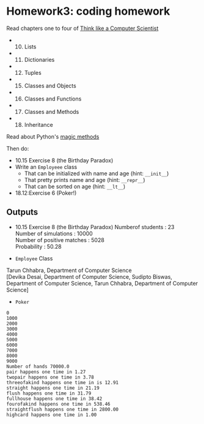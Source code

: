 # Homework3: coding homework 

Read chapters one to four of [Think like a Computer Scientist](http://www.greenteapress.com/thinkpython/html/index.html)

+ 10. Lists
+ 11. Dictionaries
+ 12. Tuples
+ 15. Classes and Objects
+ 16. Classes and Functions
+ 17. Classes and Methods
+ 18. Inheritance

Read about Python's [magic methods](http://www.rafekettler.com/magicmethods.html)

Then do:

+ 10.15 Exercise 8 (the Birthday Paradox)
+ Write an `Employeee` class
     + That can be initialized with name and age (hint: `__init__`)
     + That pretty prints name and age (hint: `__repr__`)
	 + That can be sorted on age (hint: `__lt__`)
+ 18.12:Exercise 6 (Poker!) 

## Outputs
+ 10.15 Exercise 8 (the Birthday Paradox)
Numberof students : 23 <br/>
Number of simulations : 10000 <br/>
Number of positive matches : 5028 <br/>
Probability : 50.28 <br/>

+ `Employee` Class

Tarun Chhabra, Department of Computer Science<br/>
[Devika Desai, Department of Computer Science, Sudipto Biswas, Department of Computer Science, Tarun Chhabra, Department of Computer Science]<br/>
+ `Poker` 

```
0
1000
2000
3000
4000
5000
6000
7000
8000
9000
Number of hands 70000.0
pair happens one time in 1.27
twopair happens one time in 3.78
threeofakind happens one time in is 12.91
straight happens one time in 21.19
flush happens one time in 31.79
fullhouse happens one time in 38.42
fourofakind happens one time in 538.46
straightflush happens one time in 2800.00
highcard happens one time in 1.00
```
